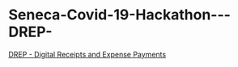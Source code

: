 # Seneca-Covid-19-Hackathon---DREP-


[DREP - Digital Receipts and Expense Payments](https://drep.xyz/statics/index.html)

